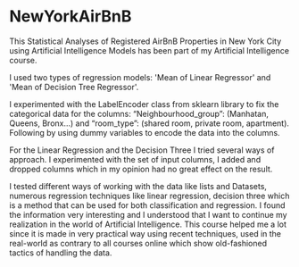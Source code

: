 # NewYorkAirBnB
This Statistical Analyses of Registered AirBnB Properties in New York City using Artificial Intelligence Models has been part of my Artificial Intelligence course.

I used two types of regression models: 'Mean of Linear Regressor' and 'Mean of Decision Tree Regressor'.

I experimented with the LabelEncoder class from sklearn library to fix the categorical data for the columns: “Neighbourhood_group”: (Manhatan, Queens, Bronx...) and “room_type”: (shared room, private room, apartment). Following by using dummy variables to encode the data into the columns.

For the Linear Regression and the Decision Three I tried several ways of approach. I experimented with the set of input columns, I added and dropped columns which in my opinion had no great effect on the result.

I tested different ways of working with the data like lists and Datasets, numerous regression techniques like linear regression, decision three which is a method that can be used for both classification and regression. I found the information very interesting and I understood that I want to continue my realization in the world of Artificial Intelligence. This course helped me a lot since it is made in very practical way using recent techniques, used in the real-world as contrary to all courses online which show old-fashioned tactics of handling the data.


